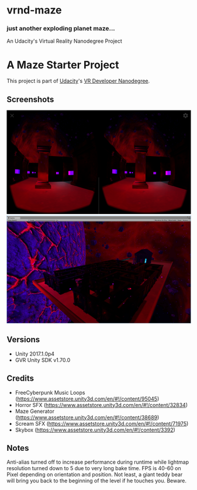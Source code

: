 # vrnd-maze
### just another exploding planet maze...

An Udacity's Virtual Reality Nanodegree Project

# A Maze Starter Project

This project is part of [Udacity](https://www.udacity.com "Udacity - Be in demand")'s [VR Developer Nanodegree](https://www.udacity.com/course/vr-developer-nanodegree--nd017).

## Screenshots
![Alt text](/Screenshot_TheBeginning.png?raw=true "It Begins")
![Alt text](/Screenshot_Overview.PNG?raw=true "Birds eye, erm, spacecrafts eye view")

## Versions
- Unity 2017.1.0p4
- GVR Unity SDK v1.70.0

## Credits
- FreeCyberpunk Music Loops (https://www.assetstore.unity3d.com/en/#!/content/95045)
- Horror SFX (https://www.assetstore.unity3d.com/en/#!/content/32834)
- Maze Generator (https://www.assetstore.unity3d.com/en/#!/content/38689)
- Scream SFX (https://www.assetstore.unity3d.com/en/#!/content/71975)
- Skybox (https://www.assetstore.unity3d.com/en/#!/content/3392)

## Notes
Anti-alias turned off to increase performance during runtime while lightmap resolution turned down to 5 due to very long bake time.  FPS is 40-60 on Pixel depending on orientation and position. Not least, a giant teddy bear will bring you back to the beginning of the level if he touches you. Beware.

